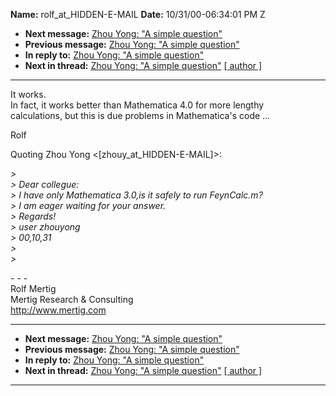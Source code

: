 **Name:** rolf_at_HIDDEN-E-MAIL
**Date:** 10/31/00-06:34:01 PM Z

  - **Next message:** [Zhou Yong: "A simple question"](0021.html)
  - **Previous message:** [Zhou Yong: "A simple question"](0019.html)
  - **In reply to:** [Zhou Yong: "A simple question"](0019.html)
  - **Next in thread:** [Zhou Yong: "A simple question"](0021.html)
    [[ author ]](author.html#20)

-----

It works.  
In fact, it works better than Mathematica 4.0 for more lengthy  
calculations, but this is due problems in Mathematica's code ...  

Rolf  

Quoting Zhou Yong
\<[zhouy_at_HIDDEN-E-MAIL]\>:  

*\>*  
*\> Dear collegue:*  
*\> I have only Mathematica 3.0,is it safely to run FeynCalc.m?*  
*\> I am eager waiting for your answer.*  
*\> Regards\!*  
*\> user zhouyong*  
*\> 00,10,31*  
*\>*  
*\>*  

\- - -  
Rolf Mertig  
Mertig Research & Consulting  
<http://www.mertig.com>  

-----

  - **Next message:** [Zhou Yong: "A simple question"](0021.html)
  - **Previous message:** [Zhou Yong: "A simple question"](0019.html)
  - **In reply to:** [Zhou Yong: "A simple question"](0019.html)
  - **Next in thread:** [Zhou Yong: "A simple question"](0021.html)
    [[ author ]](author.html#20)

-----

